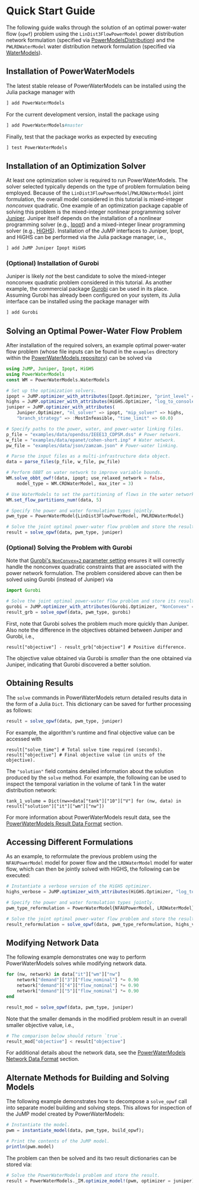 # Quick Start Guide
The following guide walks through the solution of an optimal power-water flow (`opwf`) problem using the `LinDist3FlowPowerModel` power distribution network formulation (specified via [PowerModelsDistribution](https://github.com/lanl-ansi/PowerModelsDistribution.jl)) and the `PWLRDWaterModel` water distribution network formulation (specified via [WaterModels](https://github.com/lanl-ansi/WaterModels.jl)).

## Installation of PowerWaterModels
The latest stable release of PowerWaterModels can be installed using the Julia package manager with
```julia
] add PowerWaterModels
```

For the current development version, install the package using
```julia
] add PowerWaterModels#master
```

Finally, test that the package works as expected by executing
```julia
] test PowerWaterModels
```

## Installation of an Optimization Solver
At least one optimization solver is required to run PowerWaterModels.
The solver selected typically depends on the type of problem formulation being employed.
Because of the `LinDist3FlowPowerModel`/`PWLRDWaterModel` joint formulation, the overall model considered in this tutorial is mixed-integer _nonconvex_ quadratic.
One example of an optimization package capable of solving this problem is the mixed-integer nonlinear programming solver [Juniper](https://github.com/lanl-ansi/Juniper.jl).
Juniper itself depends on the installation of a nonlinear programming solver (e.g., [Ipopt](https://github.com/jump-dev/Ipopt.jl)) and a mixed-integer linear programming solver (e.g., [HiGHS](https://github.com/jump-dev/HiGHS.jl)).
Installation of the JuMP interfaces to Juniper, Ipopt, and HiGHS can be performed via the Julia package manager, i.e.,

```julia
] add JuMP Juniper Ipopt HiGHS
```

### (Optional) Installation of Gurobi
Juniper is likely _not_ the best candidate to solve the mixed-integer nonconvex quadratic problem considered in this tutorial.
As another example, the commercial package [Gurobi](https://github.com/jump-dev/Gurobi.jl) can be used in its place.
Assuming Gurobi has already been configured on your system, its Julia interface can be installed using the package manager with

```julia
] add Gurobi
```

## Solving an Optimal Power-Water Flow Problem
After installation of the required solvers, an example optimal power-water flow problem (whose file inputs can be found in the `examples` directory within the [PowerWaterModels repository](https://github.com/lanl-ansi/PowerWaterModels.jl)) can be solved via

```julia
using JuMP, Juniper, Ipopt, HiGHS
using PowerWaterModels
const WM = PowerWaterModels.WaterModels

# Set up the optimization solvers.
ipopt = JuMP.optimizer_with_attributes(Ipopt.Optimizer, "print_level" => 0, "sb" => "yes")
highs = JuMP.optimizer_with_attributes(HiGHS.Optimizer, "log_to_console" => false)
juniper = JuMP.optimizer_with_attributes(
    Juniper.Optimizer, "nl_solver" => ipopt, "mip_solver" => highs,
    "branch_strategy" => :MostInfeasible, "time_limit" => 60.0)

# Specify paths to the power, water, and power-water linking files.
p_file = "examples/data/opendss/IEEE13_CDPSM.dss" # Power network.
w_file = "examples/data/epanet/cohen-short.inp" # Water network.
pw_file = "examples/data/json/zamzam.json" # Power-water linking.

# Parse the input files as a multi-infrastructure data object.
data = parse_files(p_file, w_file, pw_file)

# Perform OBBT on water network to improve variable bounds.
WM.solve_obbt_owf!(data, ipopt; use_relaxed_network = false,
    model_type = WM.CRDWaterModel, max_iter = 3)

# Use WaterModels to set the partitioning of flows in the water network.
WM.set_flow_partitions_num!(data, 5)

# Specify the power and water formulation types jointly.
pwm_type = PowerWaterModel{LinDist3FlowPowerModel, PWLRDWaterModel}

# Solve the joint optimal power-water flow problem and store the result.
result = solve_opwf(data, pwm_type, juniper)
```

### (Optional) Solving the Problem with Gurobi
Note that [Gurobi's `NonConvex=2` parameter setting](https://www.gurobi.com/documentation/9.1/refman/nonconvex.html) ensures it will correctly handle the nonconvex quadratic constraints that are associated with the power network formulation.
The problem considered above can then be solved using Gurobi (instead of Juniper) via

```julia
import Gurobi

# Solve the joint optimal power-water flow problem and store its result.
gurobi = JuMP.optimizer_with_attributes(Gurobi.Optimizer, "NonConvex" => 2)
result_grb = solve_opwf(data, pwm_type, gurobi)
```

First, note that Gurobi solves the problem much more quickly than Juniper.
Also note the difference in the objectives obtained between Juniper and Gurobi, i.e.,
```
result["objective"] - result_grb["objective"] # Positive difference.
```

The objective value obtained via Gurobi is _smaller_ than the one obtained via Juniper, indicating that Gurobi discovered a better solution.

## Obtaining Results
The `solve` commands in PowerWaterModels return detailed results data in the form of a Julia `Dict`.
This dictionary can be saved for further processing as follows:
```julia
result = solve_opwf(data, pwm_type, juniper)
```

For example, the algorithm's runtime and final objective value can be accessed with
```
result["solve_time"] # Total solve time required (seconds).
result["objective"] # Final objective value (in units of the objective).
```

The `"solution"` field contains detailed information about the solution produced by the `solve` method.
For example, the following can be used to inspect the temporal variation in the volume of tank 1 in the water distribution network:
```
tank_1_volume = Dict(nw=>data["tank"]["10"]["V"] for (nw, data) in result["solution"]["it"]["wm"]["nw"])
```

For more information about PowerWaterModels result data, see the [PowerWaterModels Result Data Format](@ref) section.

## Accessing Different Formulations
As an example, to reformulate the previous problem using the `NFAUPowerModel` model for power flow and the `LRDWaterModel` model for water flow, which can then be jointly solved with HiGHS, the following can be executed:
```julia
# Instantiate a verbose version of the HiGHS optimizer.
highs_verbose = JuMP.optimizer_with_attributes(HiGHS.Optimizer, "log_to_console" => true)

# Specify the power and water formulation types jointly.
pwm_type_reformulation = PowerWaterModel{NFAUPowerModel, LRDWaterModel}

# Solve the joint optimal power-water flow problem and store the result.
result_reformulation = solve_opwf(data, pwm_type_reformulation, highs_verbose)
```


## Modifying Network Data
The following example demonstrates one way to perform PowerWaterModels solves while modifying network data.
```julia
for (nw, network) in data["it"]["wm"]["nw"]
    network["demand"]["3"]["flow_nominal"] *= 0.90
    network["demand"]["4"]["flow_nominal"] *= 0.90
    network["demand"]["5"]["flow_nominal"] *= 0.90
end

result_mod = solve_opwf(data, pwm_type, juniper)
```
Note that the smaller demands in the modified problem result in an overall smaller objective value, i.e.,
```julia
# The comparison below should return `true`.
result_mod["objective"] < result["objective"]
```
For additional details about the network data, see the [PowerWaterModels Network Data Format](@ref) section.

## Alternate Methods for Building and Solving Models
The following example demonstrates how to decompose a `solve_opwf` call into separate model building and solving steps.
This allows for inspection of the JuMP model created by PowerWaterModels:
```julia
# Instantiate the model.
pwm = instantiate_model(data, pwm_type, build_opwf);

# Print the contents of the JuMP model.
println(pwm.model)
```
The problem can then be solved and its two result dictionaries can be stored via:
```julia
# Solve the PowerWaterModels problem and store the result.
result = PowerWaterModels._IM.optimize_model!(pwm, optimizer = juniper)
```